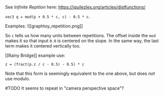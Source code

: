 See _Infinite Repition_ here: https://iquilezles.org/articles/distfunctions/

`vec3 q = mod(p + 0.5 * c, c) - 0.5 * c`.

Examples:
![[graphtoy_repetition.png]]

So `c` tells us how many units between repetitions.
The offset inside the `mod` makes it so that input `0.0` is centered on the slope.
In the same way, the last term makes it centered vertically too.


[[Rainy Bridge]] example use:

`z = (fract(p.z / c - 0.5) - 0.5) * c`

Note that this form is seemingly equivalent to the one above, but does _not_ use modulo.

#TODO It seems to repeat in "camera perspective space"?

